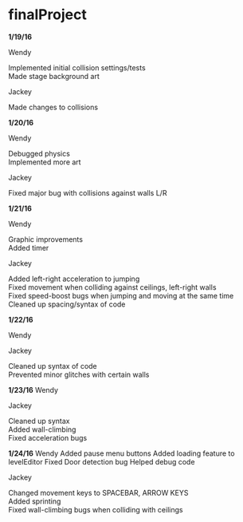 # finalProject

<b>1/19/16</b>

Wendy

Implemented initial collision settings/tests<br>
Made stage background art

Jackey

Made changes to collisions

<b>1/20/16</b>

Wendy

Debugged physics<br>
Implemented more art

Jackey

Fixed major bug with collisions against walls L/R

<b>1/21/16</b>

Wendy

Graphic improvements<br>
Added timer

Jackey

Added left-right acceleration to jumping<br>
Fixed movement when colliding against ceilings, left-right walls<br>
Fixed speed-boost bugs when jumping and moving at the same time<br>
Cleaned up spacing/syntax of code

<b>1/22/16</b>

Wendy

Jackey

Cleaned up syntax of code<br>
Prevented minor glitches with certain walls

<b>1/23/16</b>
Wendy

Jackey

Cleaned up syntax<br>
Added wall-climbing<br>
Fixed acceleration bugs

<b>1/24/16</b>
Wendy
Added pause menu buttons
Added loading feature to levelEditor
Fixed Door detection bug
Helped debug code

Jackey

Changed movement keys to SPACEBAR, ARROW KEYS<br>
Added sprinting<br>
Fixed wall-climbing bugs when colliding with ceilings
